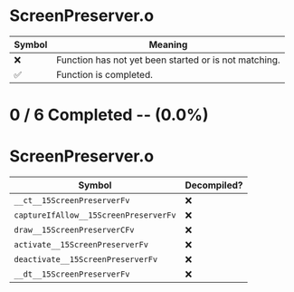 # ScreenPreserver.o
| Symbol | Meaning 
| ------------- | ------------- 
| :x: | Function has not yet been started or is not matching. 
| :white_check_mark: | Function is completed. 


# 0 / 6 Completed -- (0.0%)
# ScreenPreserver.o
| Symbol | Decompiled? |
| ------------- | ------------- |
| `__ct__15ScreenPreserverFv` | :x: |
| `captureIfAllow__15ScreenPreserverFv` | :x: |
| `draw__15ScreenPreserverCFv` | :x: |
| `activate__15ScreenPreserverFv` | :x: |
| `deactivate__15ScreenPreserverFv` | :x: |
| `__dt__15ScreenPreserverFv` | :x: |
